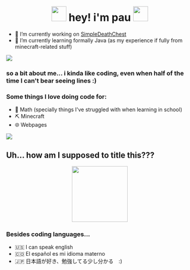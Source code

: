 

<div align="center">
 
<h1 align="center">
 <a href="https://steamcommunity.com/profiles/76561198824242390/"><img src="https://cdn3.emoji.gg/emojis/88740-solosis.gif" height="40"></a>
 hey! i'm pau
 <a href="https://modrinth.com/user/defNotPau"><img src="https://modrinth.com/favicon.ico" height="40"></a>
</h1>

</div>

 - 🔭 I’m currently working on [SimpleDeathChest](https://modrinth.com/plugin/simpledeathchest)
 - 🌱 I’m currently learning formally Java (as my experience if fully from minecraft-related stuff)

 <!-- [Silent](https://github.com/defNotPau/Silent) -->
<a href="https://www.youtube.com/watch?v=dQw4w9WgXcQ"><img src="https://user-images.githubusercontent.com/73097560/115834477-dbab4500-a447-11eb-908a-139a6edaec5c.gif"></a>

### so a bit about me... i kinda like coding, even when half of the time I can't bear seeing lines :)
### Some things I love doing code for:
 - 🧮 Math (specially things I've struggled with when learning in school)
 - ⛏️ Minecraft
 - 🌐 Webpages

<a href="https://www.youtube.com/watch?v=GORsp0gc2Nc"><img src="https://user-images.githubusercontent.com/73097560/115834477-dbab4500-a447-11eb-908a-139a6edaec5c.gif"></a>

## Uh... how am I supposed to title this???

<p align= "center">
  <img height= "150" src="https://github-readme-stats.vercel.app/api/top-langs/?username=defNotPau&theme=tokyonight&layout=compact" />
</p>

### Besides coding languages...
 - 🇺🇸 I can speak english
 - 🇨🇴 El español es mi idioma materno
 - 🇯🇵 日本語が好き、勉強してる少し分かる　:)
